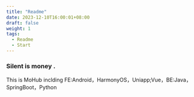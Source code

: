 ```yaml
---
title: "Readme"
date: 2023-12-10T16:00:01+08:00
draft: false
weight: 1
tags:
  - Readme
  - Start
---
```


### Silent is money .

This is MoHub inclding FE:Android，HarmonyOS，Uniapp;Vue，BE:Java，SpringBoot，Python
